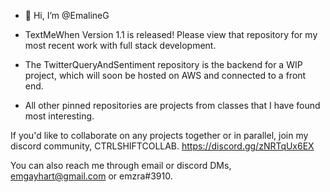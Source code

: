 - 👋 Hi, I’m @EmalineG 

- TextMeWhen Version 1.1 is released! Please view that repository for my most recent work with full stack development.
- The TwitterQueryAndSentiment repository is the backend for a WIP project, which will soon be hosted on AWS and connected to a front end.
- All other pinned repositories are projects from classes that I have found most interesting.

If you'd like to collaborate on any projects together or in parallel, join my discord community, CTRLSHIFTCOLLAB. 
https://discord.gg/zNRTqUx6EX

You can also reach me through email or discord DMs, emgayhart@gmail.com or emzra#3910.
